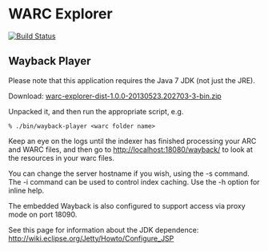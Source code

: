 WARC Explorer
=============

[![Build Status](https://travis-ci.org/ukwa/warc-explorer.png?branch=master)](https://travis-ci.org/ukwa/warc-explorer)


Wayback Player
--------------

Please note that this application requires the Java 7 JDK (not just the JRE). 

Download: [warc-explorer-dist-1.0.0-20130523.202703-3-bin.zip](https://oss.sonatype.org/content/groups/public/uk/bl/wa/warc-explorer/warc-explorer-dist/1.0.0-SNAPSHOT/warc-explorer-dist-1.0.0-20130523.202703-3-bin.zip)

Unpacked it, and then run the appropriate script, e.g.

    % ./bin/wayback-player <warc folder name>

Keep an eye on the logs until the indexer has finished processing your ARC and WARC files, and then go to [http://localhost:18080/wayback/](http://localhost:18080/wayback/) to look at the resources in your warc files.

You can change the server hostname if you wish, using the -s command. The -i command can be used to control index caching. Use the -h option for inline help.

The embedded Wayback is also configured to support access via proxy mode on port 18090.

See this page for information about the JDK dependence: http://wiki.eclipse.org/Jetty/Howto/Configure_JSP

